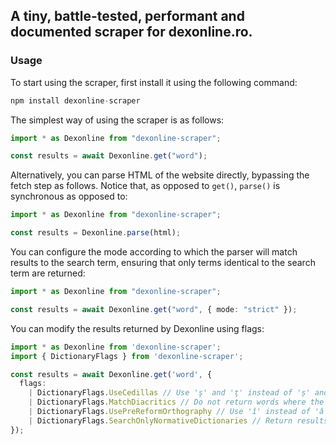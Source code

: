 ## A tiny, battle-tested, performant and documented scraper for dexonline.ro.

### Usage

To start using the scraper, first install it using the following command:

```ts
npm install dexonline-scraper
```

The simplest way of using the scraper is as follows:

```ts
import * as Dexonline from "dexonline-scraper";

const results = await Dexonline.get("word");
```

Alternatively, you can parse HTML of the website directly, bypassing the fetch
step as follows. Notice that, as opposed to `get()`, `parse()` is synchronous as
opposed to:

```ts
import * as Dexonline from "dexonline-scraper";

const results = Dexonline.parse(html);
```

You can configure the mode according to which the parser will match results to
the search term, ensuring that only terms identical to the search term are
returned:

```ts
import * as Dexonline from "dexonline-scraper";

const results = await Dexonline.get("word", { mode: "strict" });
```

You can modify the results returned by Dexonline using flags:

```ts
import * as Dexonline from 'dexonline-scraper';
import { DictionaryFlags } from 'dexonline-scraper';

const results = await Dexonline.get('word', {
  flags: 
    | DictionaryFlags.UseCedillas // Use 'ş' and 'ţ' instead of 'ș' and 'ț'.
    | DictionaryFlags.MatchDiacritics // Do not return words where the only difference is a diacritic.
    | DictionaryFlags.UsePreReformOrthography // Use 'î' instead of 'â' in all cases except for the word 'român' and its derivatives.
    | DictionaryFlags.SearchOnlyNormativeDictionaries // Return results obtained only from the DEX and/or the DOOM.
});
```
